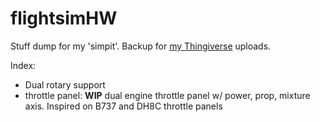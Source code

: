# flightsimHW
Stuff dump for my 'simpit'. Backup for [my Thingiverse](https://www.thingiverse.com/g0per) uploads.

Index:

* Dual rotary support
* throttle panel: **WIP** dual engine throttle panel w/ power, prop, mixture axis. Inspired on B737 and DH8C throttle panels
